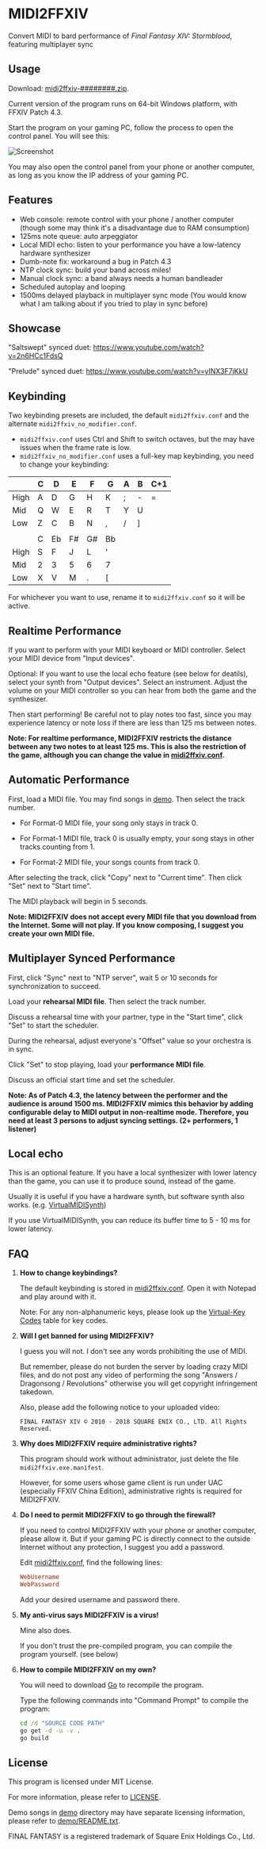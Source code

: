 MIDI2FFXIV
==========

Convert MIDI to bard performance of _Final Fantasy XIV: Stormblood_, featuring multiplayer sync

Usage
-----

Download: [midi2ffxiv-########.zip](https://github.com/m13253/midi2ffxiv/releases).

Current version of the program runs on 64-bit Windows platform, with FFXIV Patch 4.3.

Start the program on your gaming PC, follow the process to open the control panel. You will see this:

![Screenshot](screenshot.png)

You may also open the control panel from your phone or another computer, as long as you know the IP address of your gaming PC.

Features
--------

- Web console: remote control with your phone / another computer (though some may think it's a disadvantage due to RAM consumption)
- 125ms note queue: auto arpeggiator
- Local MIDI echo: listen to your performance you have a low-latency hardware synthesizer
- Dumb-note fix: workaround a bug in Patch 4.3
- NTP clock sync: build your band across miles!
- Manual clock sync: a band always needs a human bandleader
- Scheduled autoplay and looping
- 1500ms delayed playback in multiplayer sync mode (You would know what I am talking about if you tried to play in sync before)

Showcase
--------

"Saltswept" synced duet: <https://www.youtube.com/watch?v=2n6HCc1FdsQ>

"Prelude" synced duet: <https://www.youtube.com/watch?v=yINX3F7jKkU>

Keybinding
----------

Two keybinding presets are included, the default `midi2ffxiv.conf` and the alternate `midi2ffxiv_no_modifier.conf`.

- `midi2ffxiv.conf` uses Ctrl and Shift to switch octaves, but the may have issues when the frame rate is low.
- `midi2ffxiv_no_modifier.conf` uses a full-key map keybinding, you need to change your keybinding:

|      | C | D  | E  | F  | G  | A | B | C+1 |
|------|---|----|----|----|----|---|---|-----|
| High | A | D  | G  | H  | K  | ; | - | =   |
| Mid  | Q | W  | E  | R  | T  | Y | U |     |
| Low  | Z | C  | B  | N  | ,  | / | ] |     |
|      |   |    |    |    |    |   |   |     |
|      | C | Eb | F# | G# | Bb |   |   |     |
| High | S | F  | J  | L  | '  |   |   |     |
| Mid  | 2 | 3  | 5  | 6  | 7  |   |   |     |
| Low  | X | V  | M  | .  | \[ |   |   |     |

For whichever you want to use, rename it to `midi2ffxiv.conf` so it will be active.

Realtime Performance
--------------------

If you want to perform with your MIDI keyboard or MIDI controller. Select your MIDI device from "Input devices".

Optional: If you want to use the local echo feature (see below for deatils), select your synth from "Output devices". Select an instrument. Adjust the volume on your MIDI controller so you can hear from both the game and the synthesizer.

Then start performing! Be careful not to play notes too fast, since you may experience latency or note loss if there are less than 125 ms between notes.

**Note: For realtime performance, MIDI2FFXIV restricts the distance between any two notes to at least 125 ms. This is also the restriction of the game, although you can change the value in [midi2ffxiv.conf](midi2ffxiv.conf).**

Automatic Performance
---------------------

First, load a MIDI file. You may find songs in [demo](demo). Then select the track number.

- For Format-0 MIDI file, your song only stays in track 0.

- For Format-1 MIDI file, track 0 is usually empty, your song stays in other tracks counting from 1.

- For Format-2 MIDI file, your songs counts from track 0.

After selecting the track, click "Copy" next to "Current time". Then click "Set" next to "Start time".

The MIDI playback will begin in 5 seconds.

**Note: MIDI2FFXIV does not accept every MIDI file that you download from the Internet. Some will not play. If you know composing, I suggest you create your own MIDI file.**

Multiplayer Synced Performance
------------------------------

First, click "Sync" next to "NTP server", wait 5 or 10 seconds for synchronization to succeed.

Load your **rehearsal MIDI file**. Then select the track number.

Discuss a rehearsal time with your partner, type in the "Start time", click "Set" to start the scheduler.

During the rehearsal, adjust everyone's "Offset" value so your orchestra is in sync.

Click "Set" to stop playing, load your **performance MIDI file**.

Discuss an official start time and set the scheduler.

**Note: As of Patch 4.3, the latency between the performer and the audience is around 1500 ms. MIDI2FFXIV mimics this behavior by adding configurable delay to MIDI output in non-realtime mode. Therefore, you need at least 3 persons to adjust syncing settings. (2+ performers, 1 listener)**

Local echo
----------

This is an optional feature. If you have a local synthesizer with lower latency than the game, you can use it to produce sound, instead of the game.

Usually it is useful if you have a hardware synth, but software synth also works. (e.g. [VirtualMIDISynth](https://coolsoft.altervista.org/en/virtualmidisynth))

If you use VirtualMIDISynth, you can reduce its buffer time to 5 - 10 ms for lower latency.

FAQ
---

1. **How to change keybindings?**

   The default keybinding is stored in [midi2ffxiv.conf](midi2ffxiv.conf). Open it with Notepad and play around with it.

   Note: For any non-alphanumeric keys, please look up the [Virtual-Key Codes](https://docs.microsoft.com/en-us/windows/desktop/inputdev/virtual-key-codes) table for key codes.

2. **Will I get banned for using MIDI2FFXIV?**

   I guess you will not. I don't see any words prohibiting the use of MIDI.

   But remember, please do not burden the server by loading crazy MIDI files, and do not post any video of performing the song "Answers / Dragonsong / Revolutions" otherwise you will get copyright infringement takedown.

   Also, please add the following notice to your uploaded video:
   ```
   FINAL FANTASY XIV © 2010 - 2018 SQUARE ENIX CO., LTD. All Rights Reserved.
   ```

3. **Why does MIDI2FFXIV require administrative rights?**

   This program should work without administrator, just delete the file `midi2ffxiv.exe.manifest`.

   However, for some users whose game client is run under UAC (especially FFXIV China Edition), administrative rights is required for MIDI2FFXIV.

4. **Do I need to permit MIDI2FFXIV to go through the firewall?**

   If you need to control MIDI2FFXIV with your phone or another computer, please allow it. But if your gaming PC is directly connect to the outside Internet without any protection, I suggest you add a password.

   Edit [midi2ffxiv.conf](midi2ffxiv.conf), find the following lines:

   ```conf
   WebUsername
   WebPassword
   ```

   Add your desired username and password there.

5. **My anti-virus says MIDI2FFXIV is a virus!**

   Mine also does.

   If you don't trust the pre-compiled program, you can compile the program yourself. (see below)

6. **How to compile MIDI2FFXIV on my own?**

   You will need to download [Go](https://golang.org/dl/) to recompile the program.

   Type the following commands into "Command Prompt" to compile the program:

   ```cmd
   cd /d "SOURCE CODE PATH"
   go get -d -u -v .
   go build
   ```

License
-------

This program is licensed under MIT License.

For more information, please refer to [LICENSE](LICENSE).

Demo songs in [demo](demo) directory may have separate licensing information, please refer to [demo/README.txt](demo/README.txt).

FINAL FANTASY is a registered trademark of Square Enix Holdings Co., Ltd.
